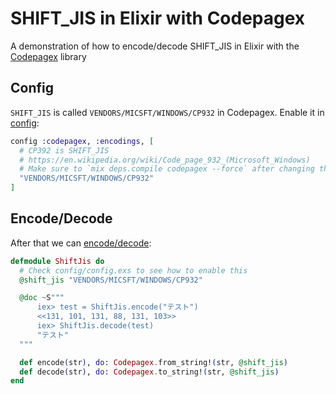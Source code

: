 # SHIFT_JIS in Elixir with Codepagex

A demonstration of how to encode/decode SHIFT_JIS in Elixir with the [Codepagex](https://hex.pm/packages/codepagex) library

## Config

`SHIFT_JIS` is called `VENDORS/MICSFT/WINDOWS/CP932` in Codepagex. Enable it in [config](https://github.com/adamu/shift-jis-elixir/blob/main/config/config.exs):

```elixir
config :codepagex, :encodings, [
  # CP392 is SHIFT_JIS
  # https://en.wikipedia.org/wiki/Code_page_932_(Microsoft_Windows)
  # Make sure to `mix deps.compile codepagex --force` after changing this
  "VENDORS/MICSFT/WINDOWS/CP932"
]
```

## Encode/Decode

After that we can [encode/decode](https://github.com/adamu/shift-jis-elixir/blob/main/lib/shift_jis.ex):

```elixir
defmodule ShiftJis do
  # Check config/config.exs to see how to enable this
  @shift_jis "VENDORS/MICSFT/WINDOWS/CP932"

  @doc ~S"""
      iex> test = ShiftJis.encode("テスト")
      <<131, 101, 131, 88, 131, 103>>
      iex> ShiftJis.decode(test)
      "テスト"
  """

  def encode(str), do: Codepagex.from_string!(str, @shift_jis)
  def decode(str), do: Codepagex.to_string!(str, @shift_jis)
end
```
